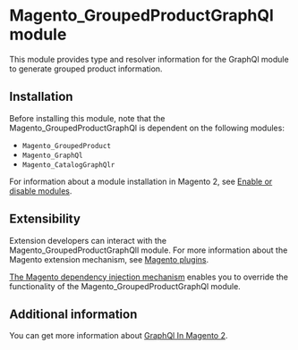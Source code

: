 # Magento_GroupedProductGraphQl module

This module provides type and resolver information for the GraphQl module
to generate grouped product information.

## Installation

Before installing this module, note that the Magento_GroupedProductGraphQl is dependent on the following modules:

- `Magento_GroupedProduct`
- `Magento_GraphQl`
- `Magento_CatalogGraphQlr`

For information about a module installation in Magento 2, see [Enable or disable modules](https://experienceleague.adobe.com/docs/commerce-operations/installation-guide/tutorials/manage-modules.html).

## Extensibility

Extension developers can interact with the Magento_GroupedProductGraphQll module. For more information about the Magento extension mechanism, see [Magento plugins](https://developer.adobe.com/commerce/php/development/components/plugins/).

[The Magento dependency injection mechanism](https://developer.adobe.com/commerce/php/development/components/dependency-injection/) enables you to override the functionality of the Magento_GroupedProductGraphQl module.

## Additional information

You can get more information about [GraphQl In Magento 2](https://developer.adobe.com/commerce/webapi/graphql/).
